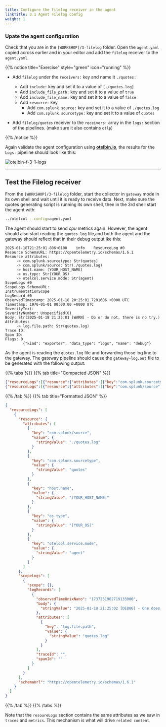 ```yaml
---
title: Configure the filelog receiver in the agent
linkTitle: 3.1 Agent Filelog Config
weight: 1
---
```


### Upate the agent configuration

Check that you are in the `[WORKSHOP]/3-filelog` folder.  Open the `agent.yaml` copied across earlier and in your editor and add the `filelog` receiver to the `agent.yaml`.

{{% notice title="Exercise" style="green" icon="running" %}}

- Add `filelog` under the `receivers:` key and name it `./quotes:`
  - Add `include:` key and set it to a value of  `[./quotes.log]`
  - Add `include_file_path:` key and set it to a value of `true`
  - Add `include_file_name:` key and set it to a value of `false`
  - Add `resource:` key
    - Add `com.splunk.source:` key and set it to a value of `./quotes.log`
    - Add `com.splunk.sourcetype:` key and set it to a value of `quotes`

- Add `filelog/quotes` receiver to the `receivers:` array in the  `logs:` section of the pipelines.  (make sure it also contains `otlp`)

{{% /notice %}}

Again validate the agent configuration using **[otelbin.io](https://www.otelbin.io/)**, the results for the `Logs:` pipeline should look like this:

![otelbin-f-3-1-logs](../../images/filelog-3-1-logs.png)

---

## Test the Filelog receiver

From the `[WORKSHOP]/3-filelog` folder, start the collector in `gateway` mode in its own shell and  wait until it is ready to receive data. Next, make sure the quotes generating script is running its own shell, then in the 3rd shell start the agent with:

```bash
../otelcol --config=agent.yaml
```

The agent should start to send *cpu* metrics again. However, the agent should also start reading the `quotes.log` file,and both the agent and the gateway should reflect that in their debug output lke this:

```text
2025-01-18T21:25:01.806+0100    info    ResourceLog #0
Resource SchemaURL: https://opentelemetry.io/schemas/1.6.1
Resource attributes:
     -> com.splunk.sourcetype: Str(quotes)
     -> com.splunk/source: Str(./quotes.log)
     -> host.name: (YOUR_HOST_NAME)
     -> os.type: Str(YOUR_OS)
     -> otelcol.service.mode: Str(agent)
ScopeLogs #0
ScopeLogs SchemaURL:
InstrumentationScope
LogRecord #0
ObservedTimestamp: 2025-01-18 20:25:01.7201606 +0000 UTC
Timestamp: 1970-01-01 00:00:00 +0000 UTC
SeverityText:
SeverityNumber: Unspecified(0)
Body: Str(2025-01-18 21:25:01 [WARN] - Do or do not, there is no try.)
Attributes:
     -> log.file.path: Str(quotes.log)
Trace ID:
Span ID:
Flags: 0
        {"kind": "exporter", "data_type": "logs", "name": "debug"}
```

As the agent is reading the `quotes.log` file and forwarding those log line  to the gateway. The gateway pipeline should cause the `gateway-log.out` file to be generated with the following output:

{{% tabs %}}
{{% tab title="Compacted JSON" %}}

```json
{"resourceLogs":[{"resource":{"attributes":[{"key":"com.splunk.sourcetype","value":{"stringValue":"quotes"}},{"key":"com.splunk/source","value":{"stringValue":"./quotes.log"}},{"key":"host.name","value":{"stringValue":"[YOUR_HOST_NAME]"}},{"key":"os.type","value":{"stringValue":"[YOUR_OS]"}},{"key":"otelcol.service.mode","value":{"stringValue":"agent"}}]},"scopeLogs":[{"scope":{},"logRecords":[{"observedTimeUnixNano":"1737231901720160600","body":{"stringValue":"2025-01-18 21:25:01 [WARN] - Do or do not, there is no try."},"attributes":[{"key":"log.file.path","value":{"stringValue":"quotes.log"}}],"traceId":"","spanId":""}]}],"schemaUrl":"https://opentelemetry.io/schemas/1.6.1"}]}
{"resourceLogs":[{"resource":{"attributes":[{"key":"com.splunk/source","value":{"stringValue":"./quotes.log"}},{"key":"com.splunk.sourcetype","value":{"stringValue":"quotes"}},{"key":"host.name","value":{"stringValue":"PH-Windows-Box.hagen-ict.nl"}},{"key":"os.type","value":{"stringValue":"windows"}},{"key":"otelcol.service.mode","value":{"stringValue":"agent"}}]},"scopeLogs":[{"scope":{},"logRecords":[{"observedTimeUnixNano":"1737231902719133000","body":{"stringValue":"2025-01-18 21:25:02 [DEBUG] - One does not simply walk into Mordor."},"attributes":[{"key":"log.file.path","value":{"stringValue":"quotes.log"}}],"traceId":"","spanId":""}]}],"schemaUrl":"https://opentelemetry.io/schemas/1.6.1"}]}
```

{{% /tab %}}
{{% tab title="Formatted JSON" %}}

```json
{
  "resourceLogs": [
    {
      "resource": {
        "attributes": [
          {
            "key": "com.splunk/source",
            "value": {
              "stringValue": "./quotes.log"
            }
          },
          {
            "key": "com.splunk.sourcetype",
            "value": {
              "stringValue": "quotes"
            }
          },
          {
            "key": "host.name",
            "value": {
              "stringValue": "[YOUR_HOST_NAME]"
            }
          },
          {
            "key": "os.type",
            "value": {
              "stringValue": "[YOUR_OS]"
            }
          },
          {
            "key": "otelcol.service.mode",
            "value": {
              "stringValue": "agent"
            }
          }
        ]
      },
      "scopeLogs": [
        {
          "scope": {},
          "logRecords": [
            {
              "observedTimeUnixNano": "1737231902719133000",
              "body": {
                "stringValue": "2025-01-18 21:25:02 [DEBUG] - One does not simply walk into Mordor."
              },
              "attributes": [
                {
                  "key": "log.file.path",
                  "value": {
                    "stringValue": "quotes.log"
                  }
                }
              ],
              "traceId": "",
              "spanId": ""
            }
          ]
        }
      ],
      "schemaUrl": "https://opentelemetry.io/schemas/1.6.1"
    }
  ]
}
```

{{% /tab %}}
{{% /tabs %}}

Note that the `resoureLogs` section contains the same attributes as we saw in `traces` and `metrics`. This mechanism is what will drive `related content`.
